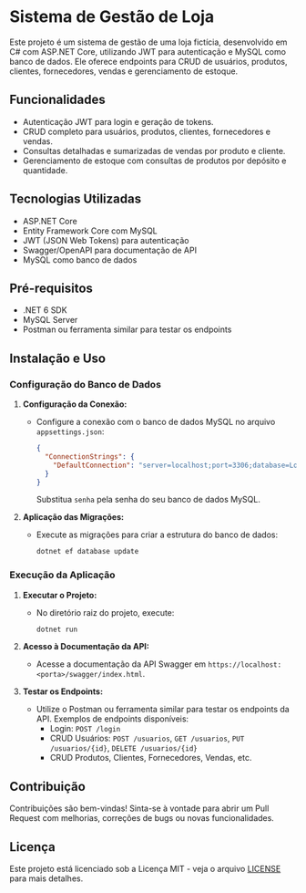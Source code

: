 # Sistema de Gestão de Loja

Este projeto é um sistema de gestão de uma loja fictícia, desenvolvido em C# com ASP.NET Core, utilizando JWT para autenticação e MySQL como banco de dados. Ele oferece endpoints para CRUD de usuários, produtos, clientes, fornecedores, vendas e gerenciamento de estoque.

## Funcionalidades

- Autenticação JWT para login e geração de tokens.
- CRUD completo para usuários, produtos, clientes, fornecedores e vendas.
- Consultas detalhadas e sumarizadas de vendas por produto e cliente.
- Gerenciamento de estoque com consultas de produtos por depósito e quantidade.

## Tecnologias Utilizadas

- ASP.NET Core
- Entity Framework Core com MySQL
- JWT (JSON Web Tokens) para autenticação
- Swagger/OpenAPI para documentação de API
- MySQL como banco de dados

## Pré-requisitos

- .NET 6 SDK
- MySQL Server
- Postman ou ferramenta similar para testar os endpoints

## Instalação e Uso

### Configuração do Banco de Dados

1. **Configuração da Conexão:**

   - Configure a conexão com o banco de dados MySQL no arquivo `appsettings.json`:
     ```json
     {
       "ConnectionStrings": {
         "DefaultConnection": "server=localhost;port=3306;database=LojaDb;user=root;password=senha;"
       }
     }
     ```
     Substitua `senha` pela senha do seu banco de dados MySQL.

2. **Aplicação das Migrações:**
   - Execute as migrações para criar a estrutura do banco de dados:
     ```bash
     dotnet ef database update
     ```

### Execução da Aplicação

1. **Executar o Projeto:**

   - No diretório raiz do projeto, execute:
     ```bash
     dotnet run
     ```

2. **Acesso à Documentação da API:**

   - Acesse a documentação da API Swagger em `https://localhost:<porta>/swagger/index.html`.

3. **Testar os Endpoints:**
   - Utilize o Postman ou ferramenta similar para testar os endpoints da API. Exemplos de endpoints disponíveis:
     - Login: `POST /login`
     - CRUD Usuários: `POST /usuarios`, `GET /usuarios`, `PUT /usuarios/{id}`, `DELETE /usuarios/{id}`
     - CRUD Produtos, Clientes, Fornecedores, Vendas, etc.

## Contribuição

Contribuições são bem-vindas! Sinta-se à vontade para abrir um Pull Request com melhorias, correções de bugs ou novas funcionalidades.

## Licença

Este projeto está licenciado sob a Licença MIT - veja o arquivo [LICENSE](LICENSE) para mais detalhes.
